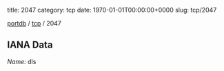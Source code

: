 title: 2047
category: tcp
date: 1970-01-01T00:00:00+0000
slug: tcp/2047

[portdb](/) / [tcp](/category/tcp.html) / 2047


## IANA Data

_Name:_ dls

